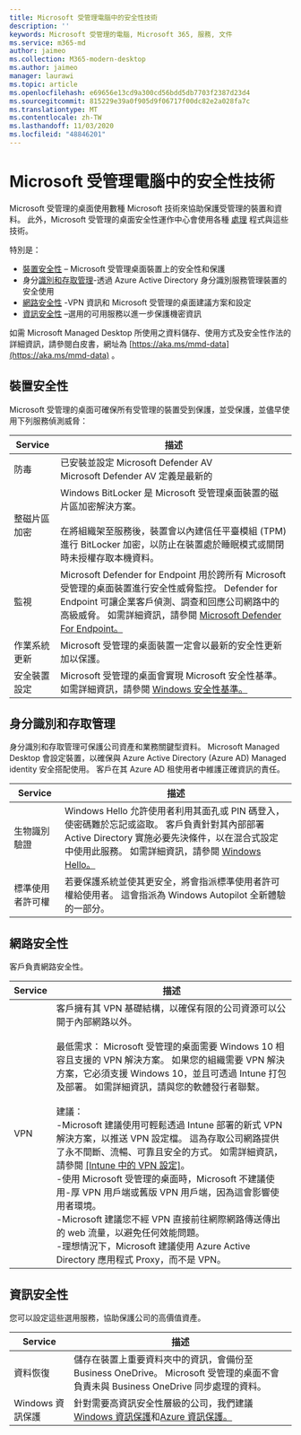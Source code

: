 ```yaml
---
title: Microsoft 受管理電腦中的安全性技術
description: ''
keywords: Microsoft 受管理的電腦, Microsoft 365, 服務, 文件
ms.service: m365-md
author: jaimeo
ms.collection: M365-modern-desktop
ms.author: jaimeo
manager: laurawi
ms.topic: article
ms.openlocfilehash: e69656e13cd9a300cd56bdd5db7703f2387d23d4
ms.sourcegitcommit: 815229e39a0f905d9f06717f00dc82e2a028fa7c
ms.translationtype: MT
ms.contentlocale: zh-TW
ms.lasthandoff: 11/03/2020
ms.locfileid: "48846201"
---
```

# <a name="security-technologies-in-microsoft-managed-desktop"></a>Microsoft 受管理電腦中的安全性技術

<!--Security, also Onboarding doc: data handling/store, privileged account access -->

Microsoft 受管理的桌面使用數種 Microsoft 技術來協助保護受管理的裝置和資料。 此外，Microsoft 受管理的桌面安全性運作中心會使用各種 [處理](security-operations.md) 程式與這些技術。

特別是： 

- [裝置安全性](#device-security) – Microsoft 受管理桌面裝置上的安全性和保護
- 身分[識別和存取管理](#identity-and-access-management)-透過 Azure Active Directory 身分識別服務管理裝置的安全使用
- [網路安全性](#network-security) -VPN 資訊和 Microsoft 受管理的桌面建議方案和設定
- [資訊安全性](#information-security) –選用的可用服務以進一步保護機密資訊 

如需 Microsoft Managed Desktop 所使用之資料儲存、使用方式及安全性作法的詳細資訊，請參閱白皮書，網址為 [https://aka.ms/mmd-data](https://aka.ms/mmd-data) 。


## <a name="device-security"></a>裝置安全性

Microsoft 受管理的桌面可確保所有受管理的裝置受到保護，並受保護，並儘早使用下列服務偵測威脅：

Service | 描述
--- | ---
防毒 | 已安裝並設定 Microsoft Defender AV<br>Microsoft Defender AV 定義是最新的
整磁片區加密 |    Windows BitLocker 是 Microsoft 受管理桌面裝置的磁片區加密解決方案。<br><br>在將組織架至服務後，裝置會以內建信任平臺模組 (TPM) 進行 BitLocker 加密，以防止在裝置處於睡眠模式或關閉時未授權存取本機資料。 
監視 |    Microsoft Defender for Endpoint 用於跨所有 Microsoft 受管理的桌面裝置進行安全性威脅監控。 Defender for Endpoint 可讓企業客戶偵測、調查和回應公司網路中的高級威脅。 如需詳細資訊，請參閱 [Microsoft Defender For Endpoint。](https://docs.microsoft.com/windows/threat-protection/windows-defender-atp/windows-defender-advanced-threat-protection) 
作業系統更新 |  Microsoft 受管理的桌面裝置一定會以最新的安全性更新加以保護。
安全裝置設定 |   Microsoft 受管理的桌面會實現 Microsoft 安全性基準。 如需詳細資訊，請參閱 [Windows 安全性基準。](https://docs.microsoft.com/windows/security/threat-protection/windows-security-baselines)



## <a name="identity-and-access-management"></a>身分識別和存取管理

身分識別和存取管理可保護公司資產和業務關鍵型資料。 Microsoft Managed Desktop 會設定裝置，以確保與 Azure Active Directory (Azure AD) Managed identity 安全搭配使用。 客戶在其 Azure AD 租使用者中維護正確資訊的責任。 

Service | 描述
--- | ---
生物識別驗證 |  Windows Hello 允許使用者利用其面孔或 PIN 碼登入，使密碼難於忘記或盜取。 客戶負責針對其內部部署 Active Directory 實施必要先決條件，以在混合式設定中使用此服務。 如需詳細資訊，請參閱 [Windows Hello。](https://docs.microsoft.com/windows-hardware/design/device-experiences/windows-hello) 
標準使用者許可權 |  若要保護系統並使其更安全，將會指派標準使用者許可權給使用者。 這會指派為 Windows Autopilot 全新體驗的一部分。



## <a name="network-security"></a>網路安全性

客戶負責網路安全性。 

Service | 描述
--- | ---
VPN | 客戶擁有其 VPN 基礎結構，以確保有限的公司資源可以公開于內部網路以外。<br><br>最低需求： Microsoft 受管理的桌面需要 Windows 10 相容且支援的 VPN 解決方案。 如果您的組織需要 VPN 解決方案，它必須支援 Windows 10，並且可透過 Intune 打包及部署。 如需詳細資訊，請與您的軟體發行者聯繫。<br><br>建議：<br>-Microsoft 建議使用可輕鬆透過 Intune 部署的新式 VPN 解決方案，以推送 VPN 設定檔。 這為存取公司網路提供了永不間斷、流暢、可靠且安全的方式。 如需詳細資訊，請參閱 [[Intune 中的 VPN 設定]](https://docs.microsoft.com/intune/vpn-settings-configure)。<br>-使用 Microsoft 受管理的桌面時，Microsoft 不建議使用-厚 VPN 用戶端或舊版 VPN 用戶端，因為這會影響使用者環境。<br>-Microsoft 建議您不經 VPN 直接前往網際網路傳送傳出的 web 流量，以避免任何效能問題。<br>-理想情況下，Microsoft 建議使用 Azure Active Directory 應用程式 Proxy，而不是 VPN。


## <a name="information-security"></a>資訊安全性

您可以設定這些選用服務，協助保護公司的高價值資產。 

Service | 描述
--- | ---
資料恢復  | 儲存在裝置上重要資料夾中的資訊，會備份至 Business OneDrive。 Microsoft 受管理的桌面不會負責未與 Business OneDrive 同步處理的資料。 
Windows 資訊保護 |    針對需要高資訊安全性層級的公司，我們建議[Windows 資訊保護](https://docs.microsoft.com/windows/threat-protection/windows-information-protection/protect-enterprise-data-using-wip)和[Azure 資訊保護。](https://www.microsoft.com/cloud-platform/azure-information-protection) 

